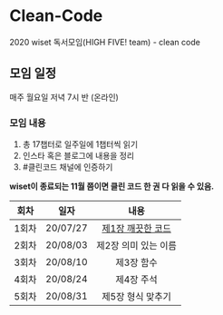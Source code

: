 # Clean-Code
2020 wiset 독서모임(HIGH FIVE! team) - clean code

## 모임 일정
매주 월요일 저녁 7시 반 (온라인)

### 모임 내용
1. 총 17챕터로 일주일에 1챕터씩 읽기
1. 인스타 혹은 블로그에 내용을 정리
1. #클린코드 채널에 인증하기

**wiset이 종료되는 11월 쯤이면 클린 코드 한 권 다 읽을 수 있음.** 

| 회차 | 일자 | 내용 |
|---|:---:|:---:|
| 1회차 | 20/07/27 | [제1장 깨끗한 코드](https://github.com/XIOZ119/Clean-Code/blob/master/chapter-1.md) |
| 2회차 | 20/08/03 | 제2장 의미 있는 이름 |
| 3회차 | 20/08/10 | 제3장 함수 |
| 4회차 | 20/08/24 | 제4장 주석 |
| 5회차 | 20/08/31 | 제5장 형식 맞추기 |
